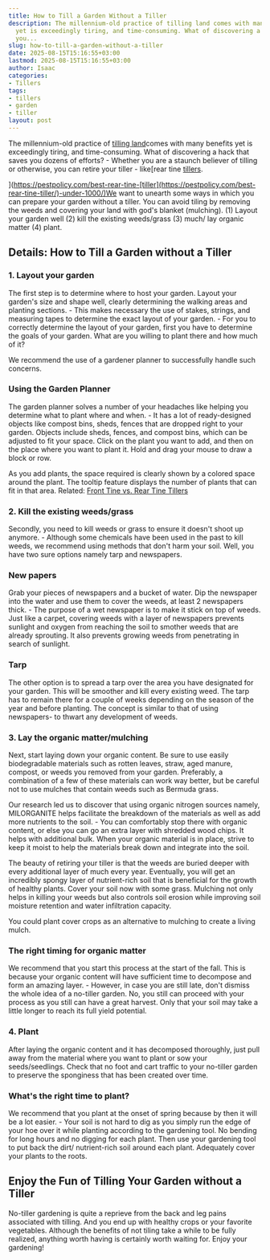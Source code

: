 ```yaml
---
title: How to Till a Garden Without a Tiller
description: The millennium-old practice of tilling land comes with many benefits
  yet is exceedingly tiring, and time-consuming. What of discovering a hack that saves
  you...
slug: how-to-till-a-garden-without-a-tiller
date: 2025-08-15T15:16:55+03:00
lastmod: 2025-08-15T15:16:55+03:00
author: Isaac
categories:
- Tillers
tags:
- tillers
- garden
- tiller
layout: post
---
```

The millennium-old practice of [tilling land](https://extension.unh.edu/blog/2020/10/low-no-till-gardening)comes with many benefits yet is exceedingly tiring, and time-consuming. What of discovering a hack that saves you dozens of efforts? - Whether you are a staunch believer of tilling or otherwise, you can retire your tiller - like[rear tine [tillers](https://pestpolicy.com/best-garden-tiller-for-a-woman/).

](https://pestpolicy.com/best-rear-tine-[tiller](https://pestpolicy.com/best-rear-tine-tiller/)-under-1000/)We want to unearth some ways in which you can prepare your garden without a tiller. You can avoid tiling by removing the weeds and covering your land with god's blanket (mulching). (1) Layout your garden well (2) kill the existing weeds/grass (3) much/ lay organic matter (4) plant.

##  Details: How to Till a Garden without a Tiller

###  1. Layout your garden

The first step is to determine where to host your garden. Layout your garden's size and shape well, clearly determining the walking areas and planting sections. - This makes necessary the use of stakes, strings, and measuring tapes to determine the exact layout of your garden. - For you to correctly determine the layout of your garden, first you have to determine the goals of your garden. What are you willing to plant there and how much of it?

We recommend the use of a gardener planner to successfully handle such concerns.

###  Using the Garden Planner

The garden planner solves a number of your headaches like helping you determine what to plant where and when. - It has a lot of ready-designed objects like compost bins, sheds, fences that are dropped right to your garden. Objects include sheds, fences, and compost bins, which can be adjusted to fit your space. Click on the plant you want to add, and then on the place where you want to plant it. Hold and drag your mouse to draw a block or row.

As you add plants, the space required is clearly shown by a colored space around the plant. The tooltip feature displays the number of plants that can fit in that area. Related: [Front Tine vs. Rear Tine Tillers](https://pestpolicy.com/front-tine-vs-rear-tine-tillers/)

###  2. Kill the existing weeds/grass

Secondly, you need to kill weeds or grass to ensure it doesn't shoot up anymore. - Although some chemicals have been used in the past to kill weeds, we recommend using methods that don't harm your soil. Well, you have two sure options namely tarp and newspapers.

###  New papers

Grab your pieces of newspapers and a bucket of water. Dip the newspaper into the water and use them to cover the weeds, at least 2 newspapers thick. - The purpose of a wet newspaper is to make it stick on top of weeds. Just like a carpet, covering weeds with a layer of newspapers prevents sunlight and oxygen from reaching the soil to smother weeds that are already sprouting. It also prevents growing weeds from penetrating in search of sunlight.

###  Tarp

The other option is to spread a tarp over the area you have designated for your garden. This will be smoother and kill every existing weed. The tarp has to remain there for a couple of weeks depending on the season of the year and before planting. The concept is similar to that of using newspapers- to thwart any development of weeds.

###  3. Lay the organic matter/mulching

Next, start laying down your organic content. Be sure to use easily biodegradable materials such as rotten leaves, straw, aged manure, compost, or weeds you removed from your garden. Preferably, a combination of a few of these materials can work way better, but be careful not to use mulches that contain weeds such as Bermuda grass.

Our research led us to discover that using organic nitrogen sources namely, MILORGANITE helps facilitate the breakdown of the materials as well as add more nutrients to the soil. - You can comfortably stop there with organic content, or else you can go an extra layer with shredded wood chips. It helps with additional bulk. When your organic material is in place, strive to keep it moist to help the materials break down and integrate into the soil.

The beauty of retiring your tiller is that the weeds are buried deeper with every additional layer of much every year. Eventually, you will get an incredibly spongy layer of nutrient-rich soil that is beneficial for the growth of healthy plants. Cover your soil now with some grass. Mulching not only helps in killing your weeds but also controls soil erosion while improving soil moisture retention and water infiltration capacity.

You could plant cover crops as an alternative to mulching to create a living mulch.

###  The right timing for organic matter

We recommend that you start this process at the start of the fall. This is because your organic content will have sufficient time to decompose and form an amazing layer. - However, in case you are still late, don't dismiss the whole idea of a no-tiller garden. No, you still can proceed with your process as you still can have a great harvest. Only that your soil may take a little longer to reach its full yield potential.

###  4. Plant

After laying the organic content and it has decomposed thoroughly, just pull away from the material where you want to plant or sow your seeds/seedlings. Check that no foot and cart traffic to your no-tiller garden to preserve the sponginess that has been created over time.

###  What's the right time to plant?

We recommend that you plant at the onset of spring because by then it will be a lot easier. - Your soil is not hard to dig as you simply run the edge of your hoe over it while planting according to the gardening tool. No bending for long hours and no digging for each plant. Then use your gardening tool to put back the dirt/ nutrient-rich soil around each plant. Adequately cover your plants to the roots.

##  Enjoy the Fun of Tilling Your Garden without a Tiller

No-tiller gardening is quite a reprieve from the back and leg pains associated with tilling. And you end up with healthy crops or your favorite vegetables. Although the benefits of not tiling take a while to be fully realized, anything worth having is certainly worth waiting for. Enjoy your gardening!
